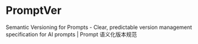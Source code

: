 # PromptVer
Semantic Versioning for Prompts - Clear, predictable version management specification for AI prompts | Prompt 语义化版本规范
